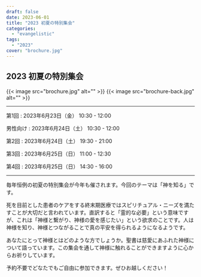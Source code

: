 ```yaml
---
draft: false
date: 2023-06-01
title: "2023 初夏の特別集会"
categories:
  - "evangelistic"
tags:
  - "2023"
cover: "brochure.jpg"
---
```


## 2023 初夏の特別集会

{{< image src="brochure.jpg" alt="" >}}
{{< image src="brochure-back.jpg" alt="" >}}

---

第1回
: 2023年6月23日（金） 10:30 - 12:00

男性向け
: 2023年6月24日（土） 10:30 - 12:00

第2回
: 2023年6月24日（土） 19:30 - 21:00

第3回
: 2023年6月25日（日） 11:00 - 12:30

第4回
: 2023年6月25日（日） 14:30 - 16:00

---

毎年恒例の初夏の特別集会が今年も催されます。今回のテーマは「神を知る」です。

死を目前とした患者のケアをする終末期医療ではスピリチュアル・ニーズを満たすことが大切だと言われています。直訳すると「霊的な必要」という意味ですが、これは「神様と繋がり、神様の愛を感じたい」という欲求のことです。人は神様を知り、神様とつながることで真の平安を得られるようになるようです。

あなたにとって神様とはどのような方でしょうか。聖書は慈愛にあふれた神様について語っています。この集会を通して神様に触れることができますように心からお祈りしています。

予約不要でどなたでもご自由に参加できます。ぜひお越しください！

